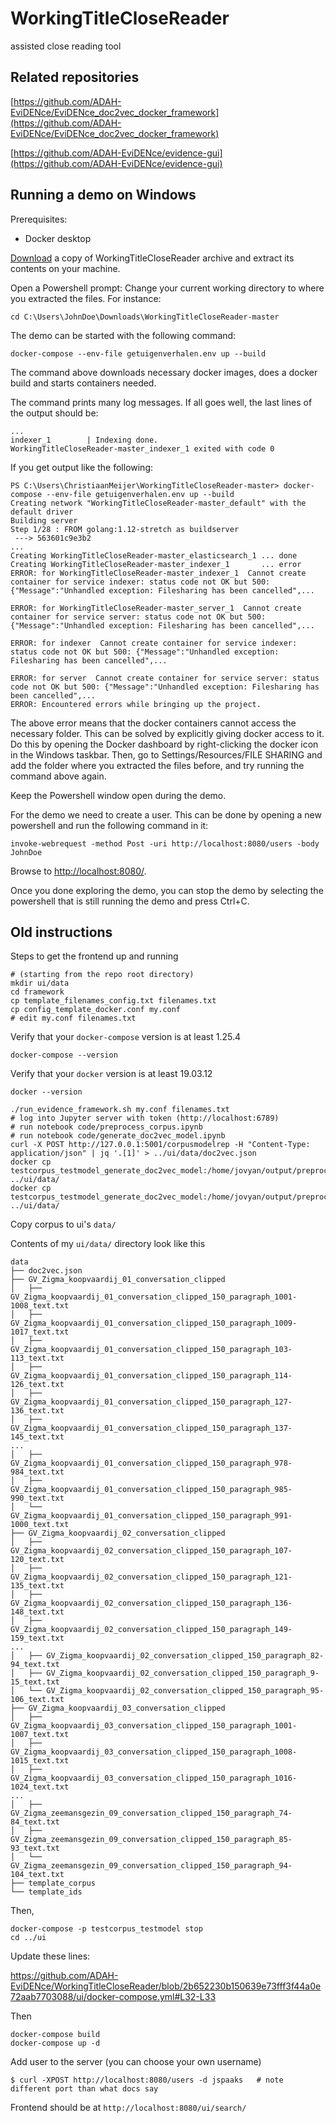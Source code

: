 # WorkingTitleCloseReader
assisted close reading tool  


## Related repositories

[https://github.com/ADAH-EviDENce/EviDENce_doc2vec_docker_framework](https://github.com/ADAH-EviDENce/EviDENce_doc2vec_docker_framework)

[https://github.com/ADAH-EviDENce/evidence-gui](https://github.com/ADAH-EviDENce/evidence-gui)

## Running a demo on Windows

Prerequisites:
- Docker desktop

[Download](https://github.com/ADAH-EviDENce/WorkingTitleCloseReader/archive/master.zip) a copy of WorkingTitleCloseReader archive and extract its contents on your machine.

Open a Powershell prompt:
Change your current working directory to where you extracted the files. For instance:

```shell
cd C:\Users\JohnDoe\Downloads\WorkingTitleCloseReader-master
```

The demo can be started with the following command:

```shell
docker-compose --env-file getuigenverhalen.env up --build
```

The command above downloads necessary docker images, does a docker build and starts containers needed. 

The command prints many log messages. If all goes well, the last lines of the output should be:
```
...
indexer_1        | Indexing done.
WorkingTitleCloseReader-master_indexer_1 exited with code 0
```

If you get output like the following:
```
PS C:\Users\ChristiaanMeijer\WorkingTitleCloseReader-master> docker-compose --env-file getuigenverhalen.env up --build
Creating network "WorkingTitleCloseReader-master_default" with the default driver
Building server
Step 1/28 : FROM golang:1.12-stretch as buildserver
 ---> 563601c9e3b2
...
Creating WorkingTitleCloseReader-master_elasticsearch_1 ... done                                                                               Creating WorkingTitleCloseReader-master_indexer_1       ... error
ERROR: for WorkingTitleCloseReader-master_indexer_1  Cannot create container for service indexer: status code not OK but 500: {"Message":"Unhandled exception: Filesharing has been cancelled",...

ERROR: for WorkingTitleCloseReader-master_server_1  Cannot create container for service server: status code not OK but 500: {"Message":"Unhandled exception: Filesharing has been cancelled",...

ERROR: for indexer  Cannot create container for service indexer: status code not OK but 500: {"Message":"Unhandled exception: Filesharing has been cancelled",...

ERROR: for server  Cannot create container for service server: status code not OK but 500: {"Message":"Unhandled exception: Filesharing has been cancelled",...
ERROR: Encountered errors while bringing up the project.
```

The above error means that the docker containers cannot access the necessary folder. This can be solved by explicitly giving docker access to it. Do this by opening the Docker dashboard by right-clicking the docker icon in the Windows taskbar. Then, go to Settings/Resources/FILE SHARING and add the folder where you extracted the files before, and try running the command above again.

Keep the Powershell window open during the demo.

For the demo we need to create a user. This can be done by opening a new powershell and run the following command in it:
```
invoke-webrequest -method Post -uri http://localhost:8080/users -body JohnDoe
```

Browse to [http://localhost:8080/](http://localhost:8080/ui/search/).

Once you done exploring the demo, you can stop the demo by selecting the powershell that is still running the demo and press Ctrl+C.


## Old instructions

Steps to get the frontend up and running

```
# (starting from the repo root directory)
mkdir ui/data
cd framework
cp template_filenames_config.txt filenames.txt
cp config_template_docker.conf my.conf
# edit my.conf filenames.txt
```

Verify that your ``docker-compose`` version is at least 1.25.4
```
docker-compose --version
```

Verify that your ``docker`` version is at least 19.03.12
```
docker --version
```

```
./run_evidence_framework.sh my.conf filenames.txt
# log into Jupyter server with token (http://localhost:6789)
# run notebook code/preprocess_corpus.ipynb
# run notebook code/generate_doc2vec_model.ipynb
curl -X POST http://127.0.0.1:5001/corpusmodelrep -H "Content-Type: application/json" | jq '.[1]' > ../ui/data/doc2vec.json
docker cp testcorpus_testmodel_generate_doc2vec_model:/home/jovyan/output/preprocessed_corpus/template_ids ../ui/data/
docker cp testcorpus_testmodel_generate_doc2vec_model:/home/jovyan/output/preprocessed_corpus/template_corpus ../ui/data/
```

Copy corpus to ui's ``data/``

Contents of my ``ui/data/`` directory look like this

```
data
├── doc2vec.json
├── GV_Zigma_koopvaardij_01_conversation_clipped
│   ├── GV_Zigma_koopvaardij_01_conversation_clipped_150_paragraph_1001-1008_text.txt
│   ├── GV_Zigma_koopvaardij_01_conversation_clipped_150_paragraph_1009-1017_text.txt
│   ├── GV_Zigma_koopvaardij_01_conversation_clipped_150_paragraph_103-113_text.txt
│   ├── GV_Zigma_koopvaardij_01_conversation_clipped_150_paragraph_114-126_text.txt
│   ├── GV_Zigma_koopvaardij_01_conversation_clipped_150_paragraph_127-136_text.txt
│   ├── GV_Zigma_koopvaardij_01_conversation_clipped_150_paragraph_137-145_text.txt
...
│   ├── GV_Zigma_koopvaardij_01_conversation_clipped_150_paragraph_978-984_text.txt
│   ├── GV_Zigma_koopvaardij_01_conversation_clipped_150_paragraph_985-990_text.txt
│   └── GV_Zigma_koopvaardij_01_conversation_clipped_150_paragraph_991-1000_text.txt
├── GV_Zigma_koopvaardij_02_conversation_clipped
│   ├── GV_Zigma_koopvaardij_02_conversation_clipped_150_paragraph_107-120_text.txt
│   ├── GV_Zigma_koopvaardij_02_conversation_clipped_150_paragraph_121-135_text.txt
│   ├── GV_Zigma_koopvaardij_02_conversation_clipped_150_paragraph_136-148_text.txt
│   ├── GV_Zigma_koopvaardij_02_conversation_clipped_150_paragraph_149-159_text.txt
...
│   ├── GV_Zigma_koopvaardij_02_conversation_clipped_150_paragraph_82-94_text.txt
│   ├── GV_Zigma_koopvaardij_02_conversation_clipped_150_paragraph_9-15_text.txt
│   └── GV_Zigma_koopvaardij_02_conversation_clipped_150_paragraph_95-106_text.txt
├── GV_Zigma_koopvaardij_03_conversation_clipped
│   ├── GV_Zigma_koopvaardij_03_conversation_clipped_150_paragraph_1001-1007_text.txt
│   ├── GV_Zigma_koopvaardij_03_conversation_clipped_150_paragraph_1008-1015_text.txt
│   ├── GV_Zigma_koopvaardij_03_conversation_clipped_150_paragraph_1016-1024_text.txt
...
│   ├── GV_Zigma_zeemansgezin_09_conversation_clipped_150_paragraph_74-84_text.txt
│   ├── GV_Zigma_zeemansgezin_09_conversation_clipped_150_paragraph_85-93_text.txt
│   └── GV_Zigma_zeemansgezin_09_conversation_clipped_150_paragraph_94-104_text.txt
├── template_corpus
└── template_ids
```

Then,

```
docker-compose -p testcorpus_testmodel stop
cd ../ui
```

Update these lines:

https://github.com/ADAH-EviDENce/WorkingTitleCloseReader/blob/2b652230b150639e73fff3f44a0e72aab7703088/ui/docker-compose.yml#L32-L33

Then
```shell
docker-compose build
docker-compose up -d
```

Add user to the server (you can choose your own username)
```
$ curl -XPOST http://localhost:8080/users -d jspaaks   # note different port than what docs say
```

Frontend should be at ``http://localhost:8080/ui/search/``



